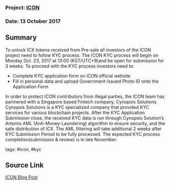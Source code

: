 ### Project: [ICON](../projects/icon.md)
### Date: 13 October 2017
## Summary
  
To unlock ICX tokens received from Pre-sale all investors of the ICON project need to follow KYC process.
The ICON KYC process will begin on Monday Oct. 23, 2017 at 13:00 (KST/UTC+9)and be open for submission for 3 weeks. 
To proceed with the KYC process investors need to:
* Complete KYC application form on ICON official website  
* Fill in personal data and upload Government-Issued Photo ID onto the Application Form  
  
In order to protect ICON contributors from illegal parties, the ICON team has partnered with a Singapore based Fintech company, Cynopsis Solutions.
Cynopsis Solutions is a KYC specialized company that provided KYC services for various blockchain projects.
After the KYC Application Submission close, the received KYC data is run through Cynopsis Solution’s Artemis AML (Anti-Money-Laundering) algorithm to ensure security, and the safe distribution of ICX.
The AML filtering will take additional 2 weeks after KYC Submission Period to be fully processed. The expected KYC process completion(submission & review) is in late November.
  
tags: #icon, #kyc
## Source Link
[ICON Blog Post](https://medium.com/helloiconworld/icon-kyc-schedule-71fc7fd55b8a)
